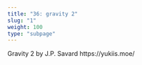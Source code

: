 ```yaml
---
title: "36: gravity 2"
slug: "1"
weight: 100
type: "subpage"
---
```

<script src="/horselife98-036/physicsjs-full-0.5.3.min_.js"></script>
<script src="/horselife98-036/horselife98-036.js"></script>
<link rel="stylesheet" href="/horselife98-036/horselife98-036.css" />
<p>
<div id="hlcomic">
<span class="hltitle">Gravity 2</span>
<canvas id="viewport" width="600" height="400"></canvas>
by J.P. Savard <span class="hlurl">https://yukiis.moe/</span>
<p style="clear: both;"></p>
</div>
</p>